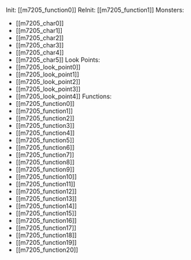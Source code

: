 Init: [[m7205_function0]]
ReInit: [[m7205_function1]]
Monsters:
- [[m7205_char0]]
- [[m7205_char1]]
- [[m7205_char2]]
- [[m7205_char3]]
- [[m7205_char4]]
- [[m7205_char5]]
Look Points:
- [[m7205_look_point0]]
- [[m7205_look_point1]]
- [[m7205_look_point2]]
- [[m7205_look_point3]]
- [[m7205_look_point4]]
Functions:
- [[m7205_function0]]
- [[m7205_function1]]
- [[m7205_function2]]
- [[m7205_function3]]
- [[m7205_function4]]
- [[m7205_function5]]
- [[m7205_function6]]
- [[m7205_function7]]
- [[m7205_function8]]
- [[m7205_function9]]
- [[m7205_function10]]
- [[m7205_function11]]
- [[m7205_function12]]
- [[m7205_function13]]
- [[m7205_function14]]
- [[m7205_function15]]
- [[m7205_function16]]
- [[m7205_function17]]
- [[m7205_function18]]
- [[m7205_function19]]
- [[m7205_function20]]

